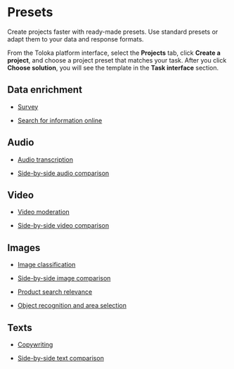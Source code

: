 # Presets

Create projects faster with ready-made presets. Use standard presets or adapt them to your data and response formats.

From the Toloka platform interface, select the **Projects** tab, click **Create a project**, and choose a project preset that matches your task. After you click **Choose solution**, you will see the template in the **Task interface** section.

## Data enrichment

- [Survey](survey.md)

- [Search for information online](data-search.md)

## Audio

- [Audio transcription](audio-transcript.md)

- [Side-by-side audio comparison](sbs-audio.md)

## Video

- [Video moderation](video-moderation.md)

- [Side-by-side video comparison](sbs-video.md)

## Images

- [Image classification](image-classification.md)

- [Side-by-side image comparison](sbs-image.md)

- [Product search relevance](product-search-relevance.md)

- [Object recognition and area selection](object-recognition.md)

## Texts

- [Copywriting](copywriting.md)

- [Side-by-side text comparison](sbs-text.md)